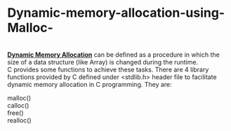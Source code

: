 # Dynamic-memory-allocation-using-Malloc-
<br><b><ins> Dynamic Memory Allocation</b></ins> can be defined as a procedure in which the size of a data structure (like Array) is changed during the runtime.<br>
C provides some functions to achieve these tasks. There are 4 library functions provided by C defined under <stdlib.h> header file to facilitate dynamic memory allocation in C programming. They are: <br>

malloc()<br>
calloc()<br>
free()<br>
realloc()<br>
